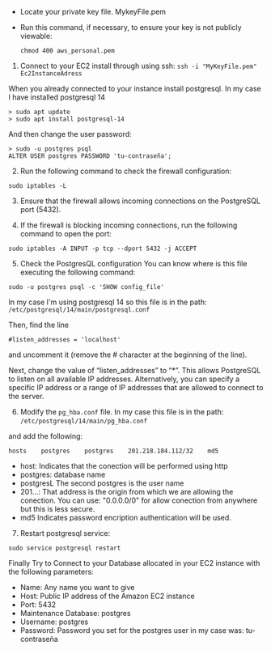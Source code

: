 - Locate your private key file. MykeyFile.pem
- Run this command, if necessary, to ensure your key is not publicly viewable:
 
    ```chmod 400 aws_personal.pem```
1. Connect to your EC2 install through using ssh:
```ssh -i "MyKeyFile.pem" Ec2InstanceAdress```

When you already connected to your instance install postgresql. In my case I have installed postgresql 14
```
> sudo apt update
> sudo apt install postgresql-14
```

And then change the user password: 

```
> sudo -u postgres psql
ALTER USER postgres PASSWORD 'tu-contraseña';
```

2. Run the following command to check the firewall configuration:

```
sudo iptables -L
```

3. Ensure that the firewall allows incoming connections on the PostgreSQL port (5432).

4. If the firewall is blocking incoming connections, run the following command to open the port:

```
sudo iptables -A INPUT -p tcp --dport 5432 -j ACCEPT
```

5. Check the PostgresQL configuration 
You can know where is this file executing the following command: 
```
sudo -u postgres psql -c 'SHOW config_file'
```
In my case I'm using postgresql 14 so this file is in the path: 
```/etc/postgresql/14/main/postgresql.conf```

Then, find the line 

```#listen_addresses = 'localhost'``` 

and uncomment it (remove the # character at the beginning of the line).

Next, change the value of “listen_addresses” to “*”. This allows PostgreSQL to listen on all available IP addresses. Alternatively, you can specify a specific IP address or a range of IP addresses that are allowed to connect to the server.

6. Modify the ```pg_hba.conf``` file. 
In my case this file is in the path: 
```/etc/postgresql/14/main/pg_hba.conf```

and add the following: 

```
hosts    postgres    postgres    201.218.184.112/32    md5
```

- host: Indicates that the conection will be performed  using http
- postgres: database name
- postgresL The second postgres is the user name
- 201...: That address is the origin from which we are allowing the conection. You can use: "0.0.0.0/0" for allow conection from anywhere but this is less secure. 
- md5 Indicates password encription authentication will be used. 
7. Restart postgresql service:
```
sudo service postgresql restart
```

Finally Try to Connect to your Database allocated in your EC2 instance with the following parameters:
- Name: Any name you want to give
- Host: Public IP address of the Amazon EC2 instance
- Port: 5432
- Maintenance Database: postgres
- Username: postgres
- Password: Password you set for the postgres user in my case was: tu-contraseña